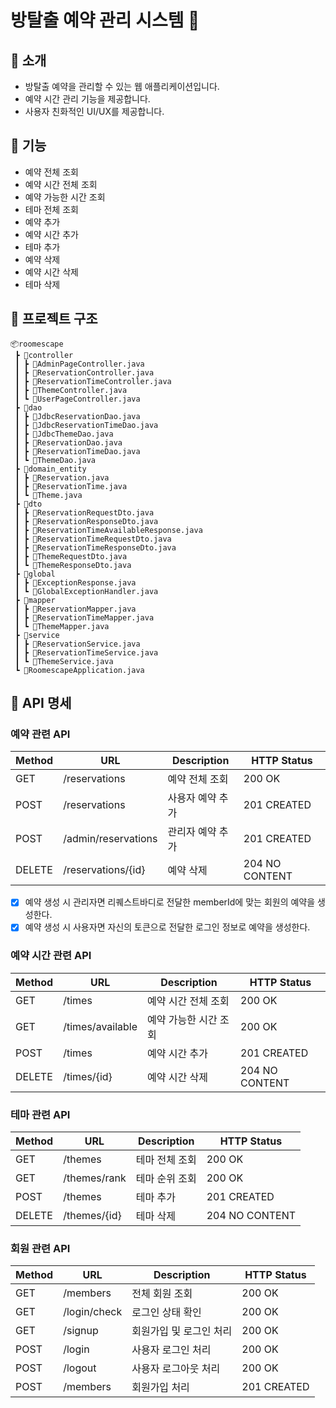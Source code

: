 # 방탈출 예약 관리 시스템 🚪

## 📌 소개

- 방탈출 예약을 관리할 수 있는 웹 애플리케이션입니다.
- 예약 시간 관리 기능을 제공합니다.
- 사용자 친화적인 UI/UX를 제공합니다.

## 📌 기능

- 예약 전체 조회
- 예약 시간 전체 조회
- 예약 가능한 시간 조회
- 테마 전체 조회
- 예약 추가
- 예약 시간 추가
- 테마 추가
- 예약 삭제
- 예약 시간 삭제
- 테마 삭제

## 📌 프로젝트 구조

```
📦roomescape
 ┣ 📂controller
 ┃ ┣ 📜AdminPageController.java
 ┃ ┣ 📜ReservationController.java
 ┃ ┣ 📜ReservationTimeController.java
 ┃ ┣ 📜ThemeController.java
 ┃ ┗ 📜UserPageController.java
 ┣ 📂dao
 ┃ ┣ 📜JdbcReservationDao.java
 ┃ ┣ 📜JdbcReservationTimeDao.java
 ┃ ┣ 📜JdbcThemeDao.java
 ┃ ┣ 📜ReservationDao.java
 ┃ ┣ 📜ReservationTimeDao.java
 ┃ ┗ 📜ThemeDao.java
 ┣ 📂domain_entity
 ┃ ┣ 📜Reservation.java
 ┃ ┣ 📜ReservationTime.java
 ┃ ┗ 📜Theme.java
 ┣ 📂dto
 ┃ ┣ 📜ReservationRequestDto.java
 ┃ ┣ 📜ReservationResponseDto.java
 ┃ ┣ 📜ReservationTimeAvailableResponse.java
 ┃ ┣ 📜ReservationTimeRequestDto.java
 ┃ ┣ 📜ReservationTimeResponseDto.java
 ┃ ┣ 📜ThemeRequestDto.java
 ┃ ┗ 📜ThemeResponseDto.java
 ┣ 📂global
 ┃ ┣ 📜ExceptionResponse.java
 ┃ ┗ 📜GlobalExceptionHandler.java
 ┣ 📂mapper
 ┃ ┣ 📜ReservationMapper.java
 ┃ ┣ 📜ReservationTimeMapper.java
 ┃ ┗ 📜ThemeMapper.java
 ┣ 📂service
 ┃ ┣ 📜ReservationService.java
 ┃ ┣ 📜ReservationTimeService.java
 ┃ ┗ 📜ThemeService.java
 ┗ 📜RoomescapeApplication.java
```

## 📌 API 명세

### 예약 관련 API

| Method | URL                 | Description | HTTP Status    |
|--------|---------------------|-------------|----------------|
| GET    | /reservations       | 예약 전체 조회    | 200 OK         |
| POST   | /reservations       | 사용자 예약 추가   | 201 CREATED    |
| POST   | /admin/reservations | 관리자 예약 추가   | 201 CREATED    |
| DELETE | /reservations/{id}  | 예약 삭제       | 204 NO CONTENT |

-[x] 예약 생성 시 관리자면 리퀘스트바디로 전달한 memberId에 맞는 회원의 예약을 생성한다.
-[x] 예약 생성 시 사용자면 자신의 토큰으로 전달한 로그인 정보로 예약을 생성한다.

### 예약 시간 관련 API

| Method | URL              | Description  | HTTP Status    |
|--------|------------------|--------------|----------------|
| GET    | /times           | 예약 시간 전체 조회  | 200 OK         |
| GET    | /times/available | 예약 가능한 시간 조회 | 200 OK         |
| POST   | /times           | 예약 시간 추가     | 201 CREATED    |
| DELETE | /times/{id}      | 예약 시간 삭제     | 204 NO CONTENT |

### 테마 관련 API

| Method | URL          | Description | HTTP Status    |
|--------|--------------|-------------|----------------|
| GET    | /themes      | 테마 전체 조회    | 200 OK         |
| GET    | /themes/rank | 테마 순위 조회    | 200 OK         |
| POST   | /themes      | 테마 추가       | 201 CREATED    |
| DELETE | /themes/{id} | 테마 삭제       | 204 NO CONTENT |

### 회원 관련 API

| Method | URL          | Description   | HTTP Status |
|--------|--------------|---------------|-------------|
| GET    | /members     | 전체 회원 조회      | 200 OK      |
| GET    | /login/check | 로그인 상태 확인     | 200 OK      |
| GET    | /signup      | 회원가입 및 로그인 처리 | 200 OK      |
| POST   | /login       | 사용자 로그인 처리    | 200 OK      |
| POST   | /logout      | 사용자 로그아웃 처리   | 200 OK      |
| POST   | /members     | 회원가입 처리       | 201 CREATED |
